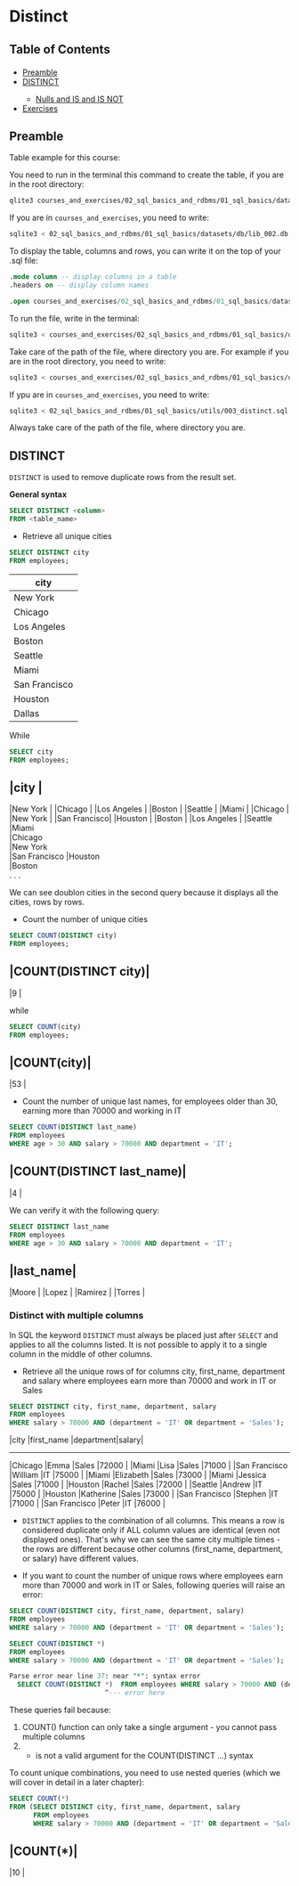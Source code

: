 <h1>Distinct</h1>

<h2>Table of Contents</h2>
<div class="alert alert-block alert-info" style="margin-top: 20px">
  <ul>
    <li><a href="#preamble">Preamble</a></li>
    <li><a href="#distinct">DISTINCT</a></li>
    <ul>
      <li><a href="#nulls-is-is-not">Nulls and IS and IS NOT</a></li>
    </ul>
    <li><a href="#exercises">Exercises</a></li>
  </ul>
</div>

<h2 id="preamble">Preamble</h2>


Table example for this course:

You need to run in the terminal this command to create the table, if you are in the root directory:

```bash
qlite3 courses_and_exercises/02_sql_basics_and_rdbms/01_sql_basics/datasets/db/lib_002.db < courses_and_exercises/02_sql_basics_and_rdbms/01_sql_basics/datasets/sql_scripts/lib_002.sql
```

If you are in `courses_and_exercises`, you need to write:

```bash
sqlite3 < 02_sql_basics_and_rdbms/01_sql_basics/datasets/db/lib_002.db < 02_sql_basics_and_rdbms/01_sql_basics/datasets/sql_scripts/lib_002.sql
```

To display the table, columns and rows, you can write it on the top of your .sql file:

```sql
.mode column -- display columns in a table
.headers on -- display column names

.open courses_and_exercises/02_sql_basics_and_rdbms/01_sql_basics/datasets/db/lib_002.db -- open the database
```

To run the file, write in the terminal:

```bash
sqlite3 < courses_and_exercises/02_sql_basics_and_rdbms/01_sql_basics/utils/003_distinct.sql
```

Take care of the path of the file, where directory you are. For example if you are in the root directory, you need to write:

```bash
sqlite3 < courses_and_exercises/02_sql_basics_and_rdbms/01_sql_basics/utils/003_distinct.sql
```

If ypu are in `courses_and_exercises`, you need to write:

```bash
sqlite3 < 02_sql_basics_and_rdbms/01_sql_basics/utils/003_distinct.sql
```

Always take care of the path of the file, where directory you are.

<h2 id="distinct">DISTINCT</h2>

`DISTINCT` is used to remove duplicate rows from the result set.

**General syntax**

```sql
SELECT DISTINCT <column> 
FROM <table_name>
```

- Retrieve all unique cities

```sql
SELECT DISTINCT city 
FROM employees;
```

|city         |
|-------------|
|New York     |
|Chicago      |
|Los Angeles  |
|Boston       |
|Seattle      |
|Miami        |
|San Francisco|
|Houston      |
|Dallas       |

While 

```sql
SELECT city 
FROM employees;
```

|city         |      
-------------
|New York     |
|Chicago      |
|Los Angeles  |
|Boston       |
|Seattle      |
|Miami        |
|Chicago      |
|New York     |
|San Francisco|
|Houston      |
|Boston       |
|Los Angeles  |
|Seattle      
|Miami        
|Chicago      
|New York     
|San Francisco
|Houston      
|Boston       
.
.
.

We can see doublon cities in the second query because it displays all the cities, rows by rows.

- Count the number of unique cities

```sql
SELECT COUNT(DISTINCT city) 
FROM employees;
```

|COUNT(DISTINCT city)|
---------------------
|9                   |

while 

```sql
SELECT COUNT(city) 
FROM employees;
```

|COUNT(city)|
-----------
|53        |  

- Count the number of unique last names, for employees older than 30, earning more than 70000 and working in IT

```sql
SELECT COUNT(DISTINCT last_name) 
FROM employees
WHERE age > 30 AND salary > 70000 AND department = 'IT';
```

|COUNT(DISTINCT last_name)|
--------------------------
|4                      |

We can verify it with the following query:

```sql
SELECT DISTINCT last_name 
FROM employees
WHERE age > 30 AND salary > 70000 AND department = 'IT';
```

|last_name|
----------
|Moore    |
|Lopez    |
|Ramirez  |
|Torres   |

<h3 id="distinct-with-multiple-columns">Distinct with multiple columns</h3>

In SQL the keyword `DISTINCT` must always be placed just after `SELECT` and applies to all the columns listed. It is not possible to apply it to a single column in the middle of other columns.

- Retrieve all the unique rows of for columns city, first_name, department and salary where employees earn more than 70000 and work in IT or Sales 

```sql
SELECT DISTINCT city, first_name, department, salary 
FROM employees
WHERE salary > 70000 AND (department = 'IT' OR department = 'Sales');
```

|city           |first_name  |department|salary|
-------------  ----------  ----------  ------
|Chicago        |Emma        |Sales       |72000 |
|Miami          |Lisa        |Sales       |71000 |
|San Francisco  |William     |IT          |75000 |
|Miami          |Elizabeth   |Sales       |73000 |
|Miami          |Jessica     |Sales       |71000 |
|Houston        |Rachel      |Sales       |72000 |
|Seattle        |Andrew      |IT          |75000 |
|Houston        |Katherine   |Sales       |73000 |
|San Francisco  |Stephen     |IT          |71000 |
|San Francisco  |Peter       |IT          |76000 |

- `DISTINCT` applies to the combination of all columns. This means a row is considered duplicate only if ALL column values are identical (even not displayed ones). That's why we can see the same city multiple times - the rows are different because other columns (first_name, department, or salary) have different values.

- If you want to count the number of unique rows where employees earn more than 70000 and work in IT or Sales, following queries will raise an error: 

```sql
SELECT COUNT(DISTINCT city, first_name, department, salary) 
FROM employees
WHERE salary > 70000 AND (department = 'IT' OR department = 'Sales');
```

```sql
SELECT COUNT(DISTINCT *) 
FROM employees
WHERE salary > 70000 AND (department = 'IT' OR department = 'Sales');
```

```sql
Parse error near line 37: near "*": syntax error
  SELECT COUNT(DISTINCT *)  FROM employees WHERE salary > 70000 AND (department 
                        ^--- error here
```

These queries fail because:

1. COUNT() function can only take a single argument - you cannot pass multiple columns
2. * is not a valid argument for the COUNT(DISTINCT ...) syntax

To count unique combinations, you need to use nested queries (which we will cover in detail in a later chapter):

```sql
SELECT COUNT(*) 
FROM (SELECT DISTINCT city, first_name, department, salary 
      FROM employees
      WHERE salary > 70000 AND (department = 'IT' OR department = 'Sales'));
```

|COUNT(*)|
---------
|10      |


